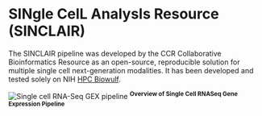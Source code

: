 # SINgle CelL AnalysIs Resource (SINCLAIR)

The SINCLAIR pipeline was developed by the CCR Collaborative Bioinformatics Resource as an open-source, reproducible solution for multiple single cell next-generation modalities. It has been developed and tested solely on NIH [HPC Biowulf](https://hpc.nih.gov/).

![Single cell RNA-Seq GEX pipeline](https://https://github.com/CCBR/SINCLAIR/blob/dev/resources/img/scRNA.jpeg?raw=true) <sup>**Overview of Single Cell RNASeq Gene Expression Pipeline**</sup>